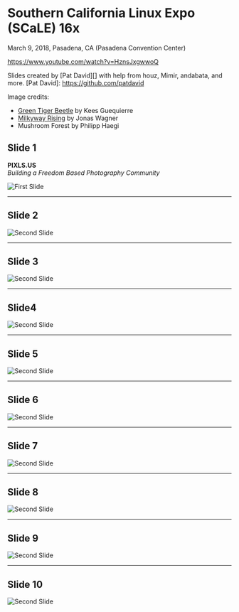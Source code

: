 # Southern California Linux Expo (SCaLE) 16x
March 9, 2018, Pasadena, CA (Pasadena Convention Center)

https://www.youtube.com/watch?v=HznsJxgwwoQ

Slides created by [Pat David][] with help from houz, Mimir, andabata, and more.
[Pat David]: https://github.com/patdavid

Image credits:
* [Green Tiger Beetle][] by Kees Guequierre
* [Milkyway Rising][] by Jonas Wagner
* Mushroom Forest by Philipp Haegi

[Green Tiger Beetle]: https://www.flickr.com/photos/andabata/20025243436
[Milkyway Rising]: https://www.flickr.com/photos/80225884@N06/21294786925/in/dateposted/

Slide 1
-------
**PIXLS.US**  
_Building a Freedom Based Photography Community_

![First Slide](output/pixls-01.png)


---


Slide 2
-------

![Second Slide](output/pixls-02.png) 

---


Slide 3
-------

![Second Slide](output/pixls-03.png) 

---

Slide4 
-------
![Second Slide](output/pixls-04.png) 

---

Slide 5 
-------
![Second Slide](output/pixls-05.png) 

---

Slide 6 
-------
![Second Slide](output/pixls-06.png) 

---

Slide 7 
-------
![Second Slide](output/pixls-07.png) 

---

Slide 8 
-------
![Second Slide](output/pixls-08.png) 

---

Slide 9 
-------
![Second Slide](output/pixls-09.png) 

---

Slide 10
-------
![Second Slide](output/pixls-10.png) 
